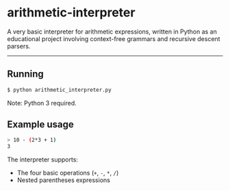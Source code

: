 # arithmetic-interpreter
A very basic interpreter for arithmetic expressions, written in Python as an educational project involving context-free grammars and recursive descent parsers.
****
## Running

~~~ sh
$ python arithmetic_interpreter.py
~~~
Note: Python 3 required.

## Example usage

~~~ sh
> 10 - (2*3 + 1)
3
~~~

The interpreter supports:
* The four basic operations (`+`, `-`, `*`, `/`)
* Nested parentheses expressions
